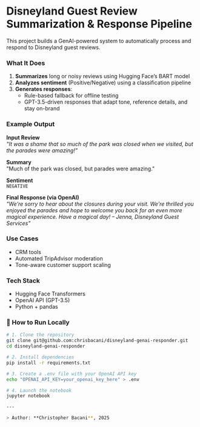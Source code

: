 # Disneyland Guest Review Summarization & Response Pipeline

This project builds a GenAI-powered system to automatically process and respond to Disneyland guest reviews.

### What It Does
1. **Summarizes** long or noisy reviews using Hugging Face’s BART model
2. **Analyzes sentiment** (Positive/Negative) using a classification pipeline
3. **Generates responses**:
   - Rule-based fallback for offline testing
   - GPT-3.5-driven responses that adapt tone, reference details, and stay on-brand

### Example Output

**Input Review**  
_"It was a shame that so much of the park was closed when we visited, but the parades were amazing!"_

**Summary**  
"Much of the park was closed, but parades were amazing."

**Sentiment**  
`NEGATIVE`

**Final Response (via OpenAI)**  
_"We’re sorry to hear about the closures during your visit. We’re thrilled you enjoyed the parades and hope to welcome you back for an even more magical experience. Have a magical day! – Jenna, Disneyland Guest Services"_

### Use Cases
- CRM tools
- Automated TripAdvisor moderation
- Tone-aware customer support scaling

### Tech Stack
- Hugging Face Transformers
- OpenAI API (GPT-3.5)
- Python + pandas

### 🧪 How to Run Locally

```bash
# 1. Clone the repository
git clone git@github.com:chrisbacani/disneyland-genai-responder.git
cd disneyland-genai-responder

# 2. Install dependencies
pip install -r requirements.txt

# 3. Create a .env file with your OpenAI API key
echo "OPENAI_API_KEY=your_openai_key_here" > .env

# 4. Launch the notebook
jupyter notebook

---

> Author: **Christopher Bacani**, 2025
